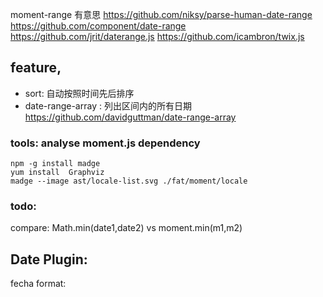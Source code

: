 

moment-range
有意思  https://github.com/niksy/parse-human-date-range
https://github.com/component/date-range
https://github.com/jrit/daterange.js
https://github.com/icambron/twix.js

## feature,

- sort: 自动按照时间先后排序
- date-range-array : 列出区间内的所有日期  https://github.com/davidguttman/date-range-array





### tools: analyse moment.js dependency

    npm -g install madge
    yum install  Graphviz
    madge --image ast/locale-list.svg ./fat/moment/locale


### todo:

compare: Math.min(date1,date2)  vs   moment.min(m1,m2)

## Date Plugin:

fecha format:  

